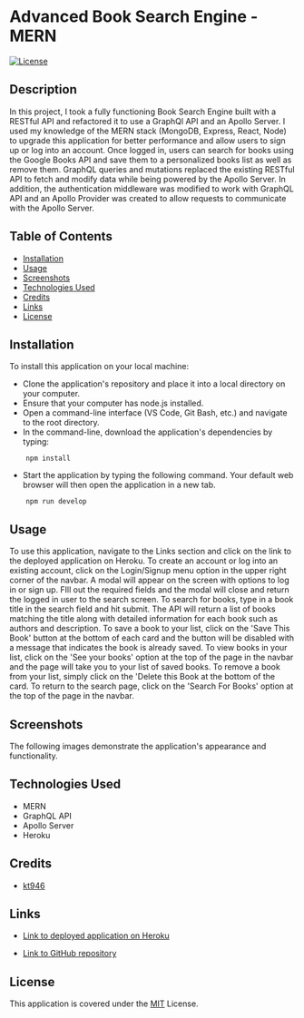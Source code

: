 # Advanced Book Search Engine - MERN
[![License](https://img.shields.io/badge/License-MIT-blue)](https://opensource.org/licenses/MIT)

## Description

In this project, I took a fully functioning Book Search Engine built with a RESTful API and refactored it to use a GraphQl API and an Apollo Server. I used my knowledge of the MERN stack (MongoDB, Express, React, Node) to upgrade this application for better performance and allow users to sign up or log into an account. Once logged in, users can search for books using the Google Books API and save them to a personalized books list as well as remove them. GraphQL queries and mutations replaced the existing RESTful API to fetch and modify data while being powered by the Apollo Server. In addition, the authentication middleware was modified to work with GraphQL API and an Apollo Provider was created to allow requests to communicate with the Apollo Server.

## Table of Contents

* [Installation](#installation)
* [Usage](#usage)
* [Screenshots](#screenshots)
* [Technologies Used](#technologies-used)
* [Credits](#credits)
* [Links](#links)
* [License](#license)

## Installation

To install this application on your local machine:

- Clone the application's repository and place it into a local directory on your computer.
- Ensure that your computer has node.js installed.
- Open a command-line interface (VS Code, Git Bash, etc.) and navigate to the root directory.
- In the command-line, download the application's dependencies by typing: 
```
    npm install
```
- Start the application by typing the following command. Your default web browser will then open the application in a new tab. 
```
    npm run develop
```

## Usage

To use this application, navigate to the Links section and click on the link to the deployed application on Heroku. To create an account or log into an existing account, click on the Login/Signup menu option in the upper right corner of the navbar. A modal will appear on the screen with options to log in or sign up. FIll out the required fields and the modal will close and return the logged in user to the search screen. To search for books, type in a book title in the search field and hit submit. The API will return a list of books matching the title along with detailed information for each book such as authors and description. To save a book to your list, click on the 'Save This Book' button at the bottom of each card and the button will be disabled with a message that indicates the book is already saved. To view books in your list, click on the 'See your books' option at the top of the page in the navbar and the page will take you to your list of saved books. To remove a book from your list, simply click on the 'Delete this Book at the bottom of the card. To return to the search page, click on the 'Search For Books' option at the top of the page in the navbar.

## Screenshots

The following images demonstrate the application's appearance and functionality.

## Technologies Used

- MERN
- GraphQL API
- Apollo Server
- Heroku

## Credits

- [kt946](https://github.com/kt946)

## Links

- [Link to deployed application on Heroku]()

- [Link to GitHub repository](https://github.com/kt946/advanced-book-search-engine-MERN)

## License

This application is covered under the [MIT](https://opensource.org/licenses/MIT) License.
